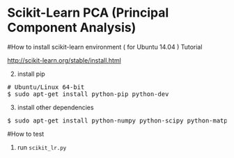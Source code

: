 # Scikit-Learn PCA (Principal Component Analysis)

#How to install scikit-learn environment ( for Ubuntu 14.04 )
Tutorial

http://scikit-learn.org/stable/install.html

2. install pip
<pre>
# Ubuntu/Linux 64-bit
$ sudo apt-get install python-pip python-dev
</pre>

3. install other dependencies
<pre>
$ sudo apt-get install python-numpy python-scipy python-matplotlib python-pandas swig python-dev python-wheel
</pre>

#How to test
1. run `scikit_lr.py`

